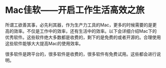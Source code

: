 # Mac佳软——开启工作生活高效之旅

所谓工欲善其事，必先利其器，作为生产力工具的Mac，更多的时候需要的是更高的效率。不仅是工作中的效率，还有生活中的效率。以下会详细介绍Mac下的优秀软件。这些软件绝大多数都是收费的，剩下的是免费的或者开源的。合理使用这些软件能够大大提高Mac的使用效率。

很多软件是跨平台的，很多软件是收费的，很多软件有免费试用。这些都会进行说明。
